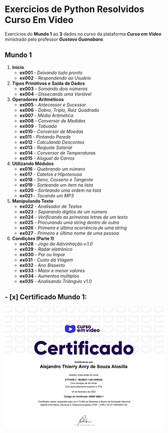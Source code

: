 # Exercicios de Python Resolvidos Curso Em Video
 Exercícios do __Mundo 1__ ao __3__ dados no curso da plataforma __*Curso em Vídeo*__ ministrado pelo professor __*Gustavo Guanabara*__.

## Mundo 1
 
1. __Início__
   * __ex001__ - *Deixando tudo pronto*
   * __ex002__ - *Respondendo ao Usuário*
2. __Tipos Primitivos e Saída de Dados__
   * __ex003__ - *Somando dois números*
   * __ex004__ - *Dissecando uma Variável*
3. __Operadores Aritméticos__
   * __ex005__ - *Antecessor e Sucessor*
   * __ex006__ - *Dobro, Triplo, Raiz Quadrada*
   * __ex007__ - *Média Aritmética*
   * __ex008__ - *Conversor de Medidas*
   * __ex009__ - *Tabuada*
   * __ex010__ - *Conversor de Moedas*
   * __ex011__ - *Pintando Parede*
   * __ex012__ - *Calculando Descontos*
   * __ex013__ - *Reajuste Salarial*
   * __ex014__ - *Conversor de Temperaturas*
   * __ex015__ - *Aluguel de Carros*
4. __Utilizando Módulos__
   * __ex016__ - *Quebrando um número*
   * __ex017__ - *Catetos e Hipotenusa*
   * __ex018__ - *Seno, Cosseno e Tangente*
   * __ex019__ - *Sorteando um item na lista*
   * __ex020__ - *Sorteando uma ordem na lista*
   * __ex021__ - *Tocando um MP3*
5. __Manipulando Texto__
   * __ex022__ - *Analisador de Textos*
   * __ex023__ - *Separando dígitos de um número*
   * __ex024__ - *Verificando as primeiras letras de um texto*
   * __ex025__ - *Procurando uma string dentro de outra*
   * __ex026__ - *Primeira e última ocorrência de uma string*
   * __ex027__ - *Primeiro e último nome de uma pessoa*
6. __Condições (Parte 1)__
   * __ex028__ - *Jogo da Adivinhação v.1.0*
   * __ex029__ - *Radar eletrônico*
   * __ex030__ - *Par ou Ímpar*
   * __ex031__ - *Custo da Viagem*
   * __ex032__ - *Ano Bissexto*
   * __ex033__ - *Maior e menor valores*
   * __ex034__ - *Aumentos múltiplos*
   * __ex035__ - *Analisando Triângulo v1.0*

## - [x] Certificado Mundo 1:
![Certificado Python 3 - Mundo 1](mundo1.png)